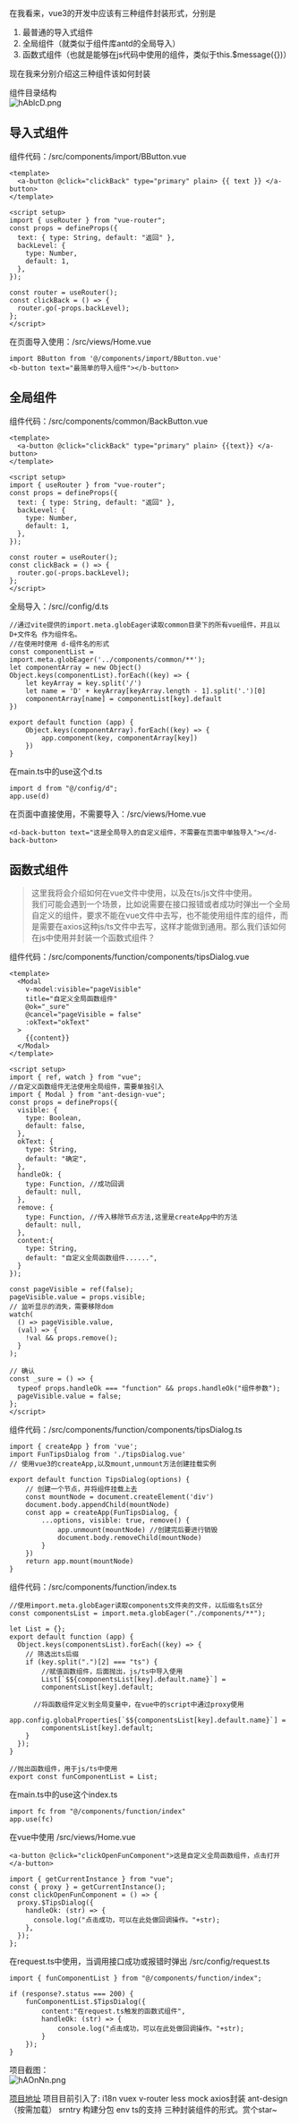 在我看来，vue3的开发中应该有三种组件封装形式，分别是<br/>
1. 最普通的导入式组件<br/>
2. 全局组件（就类似于组件库antd的全局导入）<br/>
3. 函数式组件（也就是能够在js代码中使用的组件，类似于this.$message({})）<br/>

现在我来分别介绍这三种组件该如何封装

组件目录结构<br/>
![hAblcD.png](https://z3.ax1x.com/2021/08/24/hAblcD.png)

## 导入式组件
组件代码：/src/components/import/BButton.vue
```
<template>
  <a-button @click="clickBack" type="primary" plain> {{ text }} </a-button>
</template>

<script setup>
import { useRouter } from "vue-router";
const props = defineProps({
  text: { type: String, default: "返回" },
  backLevel: {
    type: Number,
    default: 1,
  },
});

const router = useRouter();
const clickBack = () => {
  router.go(-props.backLevel);
};
</script>
```
在页面导入使用：/src/views/Home.vue
```
import BButton from '@/components/import/BButton.vue'
<b-button text="最简单的导入组件"></b-button>
```

## 全局组件
组件代码：/src/components/common/BackButton.vue
```
<template>
  <a-button @click="clickBack" type="primary" plain> {{text}} </a-button>
</template>

<script setup>
import { useRouter } from "vue-router";
const props = defineProps({
  text: { type: String, default: "返回" },
  backLevel: {
    type: Number,
    default: 1,
  },
});

const router = useRouter();
const clickBack = () => {
  router.go(-props.backLevel);
};
</script>
```
全局导入：/src//config/d.ts
```
//通过vite提供的import.meta.globEager读取common目录下的所有vue组件，并且以 D+文件名 作为组件名。
//在使用时使用 d-组件名的形式
const componentList = import.meta.globEager('../components/common/**');
let componentArray = new Object()
Object.keys(componentList).forEach((key) => {
    let keyArray = key.split('/')
    let name = 'D' + keyArray[keyArray.length - 1].split('.')[0]
    componentArray[name] = componentList[key].default
})

export default function (app) {
    Object.keys(componentArray).forEach((key) => {
        app.component(key, componentArray[key])
    })
}
```
在main.ts中的use这个d.ts
```
import d from "@/config/d";
app.use(d)
```
在页面中直接使用，不需要导入：/src/views/Home.vue
```
<d-back-button text="这是全局导入的自定义组件，不需要在页面中单独导入"></d-back-button>
```

## 函数式组件
>这里我将会介绍如何在vue文件中使用，以及在ts/js文件中使用。<br/>
我们可能会遇到一个场景，比如说需要在接口报错或者成功时弹出一个全局自定义的组件，要求不能在vue文件中去写，也不能使用组件库的组件，而是需要在axios这种js/ts文件中去写，这样才能做到通用。那么我们该如何在js中使用并封装一个函数式组件？

组件代码：/src/components/function/components/tipsDialog.vue
```
<template>
  <Modal
    v-model:visible="pageVisible"
    title="自定义全局函数组件"
    @ok="_sure"
    @cancel="pageVisible = false"
    :okText="okText"
  >
    {{content}}
  </Modal>
</template>

<script setup>
import { ref, watch } from "vue";
//自定义函数组件无法使用全局组件，需要单独引入
import { Modal } from "ant-design-vue";
const props = defineProps({
  visible: {
    type: Boolean,
    default: false,
  },
  okText: {
    type: String,
    default: "确定",
  },
  handleOk: {
    type: Function, //成功回调
    default: null,
  },
  remove: {
    type: Function, //传入移除节点方法,这里是createApp中的方法
    default: null,
  },
  content:{
    type: String,
    default: "自定义全局函数组件......",
  }
});

const pageVisible = ref(false);
pageVisible.value = props.visible;
// 监听显示的消失，需要移除dom
watch(
  () => pageVisible.value,
  (val) => {
    !val && props.remove();
  }
);

// 确认
const _sure = () => {
  typeof props.handleOk === "function" && props.handleOk("组件参数");
  pageVisible.value = false;
};
</script>
```
组件代码：/src/components/function/components/tipsDialog.ts
```
import { createApp } from 'vue';
import FunTipsDialog from './tipsDialog.vue'
// 使用vue3的createApp,以及mount,unmount方法创建挂载实例

export default function TipsDialog(options) {
    // 创建一个节点，并将组件挂载上去
    const mountNode = document.createElement('div')
    document.body.appendChild(mountNode)
    const app = createApp(FunTipsDialog, {
        ...options, visible: true, remove() {
            app.unmount(mountNode) //创建完后要进行销毁
            document.body.removeChild(mountNode)
        }
    })
    return app.mount(mountNode)
}
```
组件代码：/src/components/function/index.ts
```
//使用import.meta.globEager读取components文件夹的文件，以后缀名ts区分
const componentsList = import.meta.globEager("./components/**");

let List = {}; 
export default function (app) {
  Object.keys(componentsList).forEach((key) => {
    // 筛选出ts后缀
    if (key.split(".")[2] === "ts") {
        //赋值函数组件，后面抛出，js/ts中导入使用
        List[`$${componentsList[key].default.name}`] =
        componentsList[key].default;

      //将函数组件定义到全局变量中，在vue中的script中通过proxy使用
      app.config.globalProperties[`$${componentsList[key].default.name}`] =
        componentsList[key].default;
    }
  });
}

//抛出函数组件，用于js/ts中使用
export const funComponentList = List;
```
在main.ts中的use这个index.ts
```
import fc from "@/components/function/index"
app.use(fc)
```
在vue中使用 /src/views/Home.vue
```
<a-button @click="clickOpenFunComponent">这是自定义全局函数组件，点击打开</a-button>

import { getCurrentInstance } from "vue";
const { proxy } = getCurrentInstance();
const clickOpenFunComponent = () => {
  proxy.$TipsDialog({
    handleOk: (str) => {
      console.log("点击成功，可以在此处做回调操作。"+str);
    },
  });
};
```
在request.ts中使用，当调用接口成功或报错时弹出 /src/config/request.ts
```
import { funComponentList } from "@/components/function/index";

if (response?.status === 200) {
    funComponentList.$TipsDialog({
        content:"在request.ts触发的函数式组件",
        handleOk: (str) => {
            console.log("点击成功，可以在此处做回调操作。"+str);
        }
    });
}
```

项目截图：<br/>
![hAOnNn.png](https://z3.ax1x.com/2021/08/25/hAOnNn.png)

[项目地址](https://github.com/upJiang/jiangVue3Test)
项目目前引入了: i18n vuex v-router less mock axios封装 ant-design（按需加载） srntry 构建分包 env ts的支持 三种封装组件的形式。赏个star~



